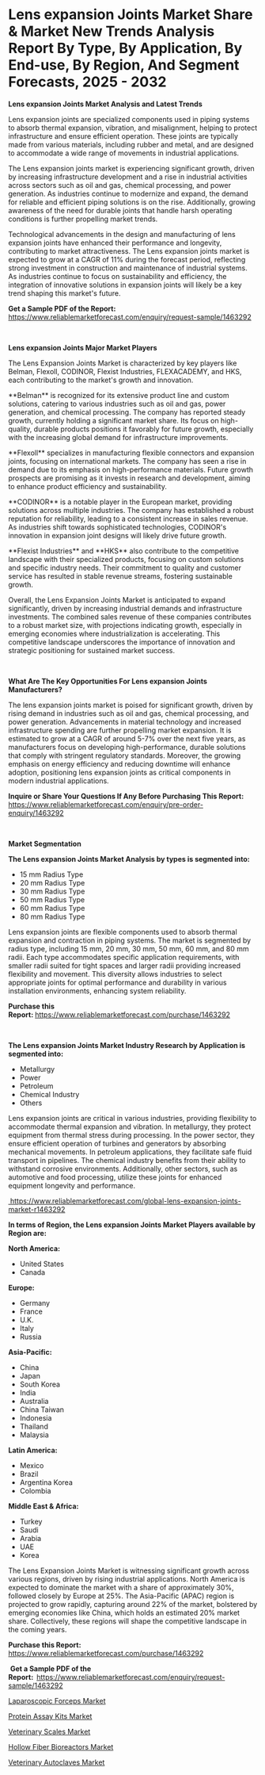 <p><h1>Lens expansion Joints Market Share & Market New Trends Analysis Report By Type, By Application, By End-use, By Region, And Segment Forecasts, 2025 - 2032</h1></p><p><strong>Lens expansion Joints Market Analysis and Latest Trends</strong></p>
<p><p>Lens expansion joints are specialized components used in piping systems to absorb thermal expansion, vibration, and misalignment, helping to protect infrastructure and ensure efficient operation. These joints are typically made from various materials, including rubber and metal, and are designed to accommodate a wide range of movements in industrial applications.</p><p>The Lens expansion joints market is experiencing significant growth, driven by increasing infrastructure development and a rise in industrial activities across sectors such as oil and gas, chemical processing, and power generation. As industries continue to modernize and expand, the demand for reliable and efficient piping solutions is on the rise. Additionally, growing awareness of the need for durable joints that handle harsh operating conditions is further propelling market trends.</p><p>Technological advancements in the design and manufacturing of lens expansion joints have enhanced their performance and longevity, contributing to market attractiveness. The Lens expansion joints market is expected to grow at a CAGR of 11% during the forecast period, reflecting strong investment in construction and maintenance of industrial systems. As industries continue to focus on sustainability and efficiency, the integration of innovative solutions in expansion joints will likely be a key trend shaping this market's future.</p></p>
<p><strong>Get a Sample PDF of the Report:&nbsp;</strong> <a href="https://www.reliablemarketforecast.com/enquiry/request-sample/1463292?utm_campaign=3572&utm_medium=2&utm_source=Github&utm_content=ia&utm_term=09042025&utm_id=lens-expansion-joints">https://www.reliablemarketforecast.com/enquiry/request-sample/1463292</a></p>
<p>&nbsp;</p>
<p><strong>Lens expansion Joints Major Market Players</strong></p>
<p><p>The Lens Expansion Joints Market is characterized by key players like Belman, Flexoll, CODINOR, Flexist Industries, FLEXACADEMY, and HKS, each contributing to the market's growth and innovation.</p><p>**Belman** is recognized for its extensive product line and custom solutions, catering to various industries such as oil and gas, power generation, and chemical processing. The company has reported steady growth, currently holding a significant market share. Its focus on high-quality, durable products positions it favorably for future growth, especially with the increasing global demand for infrastructure improvements.</p><p>**Flexoll** specializes in manufacturing flexible connectors and expansion joints, focusing on international markets. The company has seen a rise in demand due to its emphasis on high-performance materials. Future growth prospects are promising as it invests in research and development, aiming to enhance product efficiency and sustainability.</p><p>**CODINOR** is a notable player in the European market, providing solutions across multiple industries. The company has established a robust reputation for reliability, leading to a consistent increase in sales revenue. As industries shift towards sophisticated technologies, CODINOR's innovation in expansion joint designs will likely drive future growth.</p><p>**Flexist Industries** and **HKS** also contribute to the competitive landscape with their specialized products, focusing on custom solutions and specific industry needs. Their commitment to quality and customer service has resulted in stable revenue streams, fostering sustainable growth.</p><p>Overall, the Lens Expansion Joints Market is anticipated to expand significantly, driven by increasing industrial demands and infrastructure investments. The combined sales revenue of these companies contributes to a robust market size, with projections indicating growth, especially in emerging economies where industrialization is accelerating. This competitive landscape underscores the importance of innovation and strategic positioning for sustained market success.</p></p>
<p>&nbsp;</p>
<p><strong>What Are The Key Opportunities For Lens expansion Joints Manufacturers?</strong></p>
<p><p>The lens expansion joints market is poised for significant growth, driven by rising demand in industries such as oil and gas, chemical processing, and power generation. Advancements in material technology and increased infrastructure spending are further propelling market expansion. It is estimated to grow at a CAGR of around 5-7% over the next five years, as manufacturers focus on developing high-performance, durable solutions that comply with stringent regulatory standards. Moreover, the growing emphasis on energy efficiency and reducing downtime will enhance adoption, positioning lens expansion joints as critical components in modern industrial applications.</p></p>
<p><strong>Inquire or Share Your Questions If Any Before Purchasing This Report:</strong> <a href="https://www.reliablemarketforecast.com/enquiry/pre-order-enquiry/1463292?utm_campaign=3572&utm_medium=2&utm_source=Github&utm_content=ia&utm_term=09042025&utm_id=lens-expansion-joints">https://www.reliablemarketforecast.com/enquiry/pre-order-enquiry/1463292</a></p>
<p>&nbsp;</p>
<p><strong>Market Segmentation</strong></p>
<p><strong>The Lens expansion Joints Market Analysis by types is segmented into:</strong></p>
<p><ul><li>15 mm Radius Type</li><li>20 mm Radius Type</li><li>30 mm Radius Type</li><li>50 mm Radius Type</li><li>60 mm Radius Type</li><li>80 mm Radius Type</li></ul></p>
<p><p>Lens expansion joints are flexible components used to absorb thermal expansion and contraction in piping systems. The market is segmented by radius type, including 15 mm, 20 mm, 30 mm, 50 mm, 60 mm, and 80 mm radii. Each type accommodates specific application requirements, with smaller radii suited for tight spaces and larger radii providing increased flexibility and movement. This diversity allows industries to select appropriate joints for optimal performance and durability in various installation environments, enhancing system reliability.</p></p>
<p><strong>Purchase this Report:&nbsp;</strong><a href="https://www.reliablemarketforecast.com/purchase/1463292?utm_campaign=3572&utm_medium=2&utm_source=Github&utm_content=ia&utm_term=09042025&utm_id=lens-expansion-joints">https://www.reliablemarketforecast.com/purchase/1463292</a></p>
<p>&nbsp;</p>
<p><strong>The Lens expansion Joints Market Industry Research by Application is segmented into:</strong></p>
<p><ul><li>Metallurgy</li><li>Power</li><li>Petroleum</li><li>Chemical Industry</li><li>Others</li></ul></p>
<p><p>Lens expansion joints are critical in various industries, providing flexibility to accommodate thermal expansion and vibration. In metallurgy, they protect equipment from thermal stress during processing. In the power sector, they ensure efficient operation of turbines and generators by absorbing mechanical movements. In petroleum applications, they facilitate safe fluid transport in pipelines. The chemical industry benefits from their ability to withstand corrosive environments. Additionally, other sectors, such as automotive and food processing, utilize these joints for enhanced equipment longevity and performance.</p></p>
<p><a href="https://www.reliablemarketforecast.com/global-lens-expansion-joints-market-r1463292?utm_campaign=3572&utm_medium=2&utm_source=Github&utm_content=ia&utm_term=09042025&utm_id=lens-expansion-joints">&nbsp;https://www.reliablemarketforecast.com/global-lens-expansion-joints-market-r1463292</a></p>
<p><strong>In terms of Region, the Lens expansion Joints Market Players available by Region are:</strong></p>
<p>
    <p> <strong> North America: </strong>
        <ul>
            <li>United States</li>
            <li>Canada</li>
        </ul>
        </p> 
    <p> <strong> Europe: </strong>
        <ul>
            <li>Germany</li>
            <li>France</li>
            <li>U.K.</li>
            <li>Italy</li>
            <li>Russia</li>
        </ul>
        </p> 
    <p> <strong> Asia-Pacific: </strong>
        <ul>
            <li>China</li>
            <li>Japan</li>
            <li>South Korea</li>
            <li>India</li>
            <li>Australia</li>
            <li>China Taiwan</li>
            <li>Indonesia</li>
            <li>Thailand</li>
            <li>Malaysia</li>
        </ul>
        </p> 
    <p> <strong> Latin America: </strong>
        <ul>
            <li>Mexico</li>
            <li>Brazil</li>
            <li>Argentina Korea</li>
            <li>Colombia</li>
        </ul>
        </p> 
    <p> <strong> Middle East & Africa: </strong>
        <ul>
            <li>Turkey</li>
            <li>Saudi</li>
            <li>Arabia</li>
            <li>UAE</li>
            <li>Korea</li>
        </ul>
    </p>
    </p>
<p><p>The Lens Expansion Joints Market is witnessing significant growth across various regions, driven by rising industrial applications. North America is expected to dominate the market with a share of approximately 30%, followed closely by Europe at 25%. The Asia-Pacific (APAC) region is projected to grow rapidly, capturing around 22% of the market, bolstered by emerging economies like China, which holds an estimated 20% market share. Collectively, these regions will shape the competitive landscape in the coming years.</p></p>
<p><strong>Purchase this Report: </strong><a href="https://www.reliablemarketforecast.com/purchase/1463292?utm_campaign=3572&utm_medium=2&utm_source=Github&utm_content=ia&utm_term=09042025&utm_id=lens-expansion-joints">https://www.reliablemarketforecast.com/purchase/1463292</a></p>
<p>&nbsp;<strong>Get a Sample PDF of the Report:&nbsp;&nbsp;</strong><a href="https://www.reliablemarketforecast.com/enquiry/request-sample/1463292?utm_campaign=3572&utm_medium=2&utm_source=Github&utm_content=ia&utm_term=09042025&utm_id=lens-expansion-joints">https://www.reliablemarketforecast.com/enquiry/request-sample/1463292</a></p>
<p><strong></strong></p>
<p><p><a href="https://www.linkedin.com/pulse/future-laparoscopic-forceps-market-trends-revenue-forecast-xbslf?utm_campaign=3572&utm_medium=2&utm_source=Github&utm_content=ia&utm_term=09042025&utm_id=lens-expansion-joints">Laparoscopic Forceps Market</a></p><p><a href="https://www.linkedin.com/pulse/significant-growth-anticipated-protein-assay-kits-market-projected-pdz3f?utm_campaign=3572&utm_medium=2&utm_source=Github&utm_content=ia&utm_term=09042025&utm_id=lens-expansion-joints">Protein Assay Kits Market</a></p><p><a href="https://www.linkedin.com/pulse/analyzing-veterinary-scales-market-expected-cagr-129-key-esbdf?utm_campaign=3572&utm_medium=2&utm_source=Github&utm_content=ia&utm_term=09042025&utm_id=lens-expansion-joints">Veterinary Scales Market</a></p><p><a href="https://www.linkedin.com/pulse/hollow-fiber-bioreactors-market-trends-report-examining-current-rw6kf?utm_campaign=3572&utm_medium=2&utm_source=Github&utm_content=ia&utm_term=09042025&utm_id=lens-expansion-joints">Hollow Fiber Bioreactors Market</a></p><p><a href="https://www.linkedin.com/pulse/veterinary-autoclaves-landscape-product-spectrum-market-993cf?utm_campaign=3572&utm_medium=2&utm_source=Github&utm_content=ia&utm_term=09042025&utm_id=lens-expansion-joints">Veterinary Autoclaves Market</a></p></p>